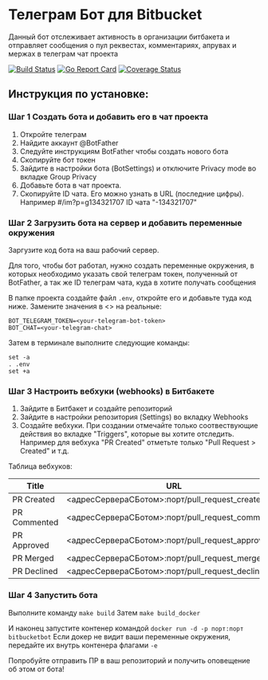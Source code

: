 # Телеграм Бот для Bitbucket 

Данный бот отслеживает активность в организации битбакета и отправляет сообщения о пул реквестах, комментариях, апрувах и мержах в телеграм чат проекта 

[![Build Status](https://travis-ci.org/anatoliyfedorenko/bitbucketbot.svg?branch=master)](https://travis-ci.org/anatoliyfedorenko/bitbucketbot) [![Go Report Card](https://goreportcard.com/badge/github.com/anatoliyfedorenko/bitbucketbot)](https://goreportcard.com/report/github.com/anatoliyfedorenko/bitbucketbot) [![Coverage Status](https://coveralls.io/repos/github/anatoliyfedorenko/bitbucketbot/badge.svg)](https://coveralls.io/github/anatoliyfedorenko/bitbucketbot)

## Инструкция по установке:

### Шаг 1 Создать бота и добавить его в чат проекта

1. Откройте телеграм
2. Найдите аккаунт @BotFather
3. Следуйте инструкциям BotFather чтобы создать нового бота
4. Скопируйте бот токен 
5. Зайдите в настройки бота (BotSettings) и отключите Privacy mode во вкладке Group Privacy
6. Добавьте бота в чат проекта. 
7. Скопируйте ID чата. Его можно узнать в URL (последние цифры). 
Например #/im?p=g134321707 ID чата "-134321707"

### Шаг 2 Загрузить бота на сервер и добавить переменные окружения

Заргузите код бота на ваш рабочий сервер. 

Для того, чтобы бот работал, нужно создать переменные окружения, в которых необходимо указать свой телеграм токен, полученный от BotFather, а так же ID телеграм чата, куда в хотите получать сообщения

В папке проекта создайте файл ```.env```, откройте его и добавьте туда код ниже. Замените значения в <> на реальные: 
```
BOT_TELEGRAM_TOKEN=<your-telegram-bot-token>
BOT_CHAT=<your-telegram-chat>
```
Затем в терминале выполните следующие команды: 
```
set -a 
. .env
set +a
```

### Шаг 3 Настроить вебхуки (webhooks) в Битбакете
1. Зайдите в Битбакет и создайте репозиторий
2. Зайдите в настройки репозитория (Settings) во вкладку Webhooks
3. Создайте вебхуки. При создании отмечайте только соотвествующие действия во вкладке "Triggers", которые вы хотите отследить. Например для вебхука "PR Created" отметьте только "Pull Request > Created" и т.д.

Таблица вебхуков: 

| Title | URL | 
| --- | --- |
| PR Created | <адресСервераСБотом>:порт/pull_request_created | 
| PR Commented | <адресСервераСБотом>:порт/pull_request_commented |
| PR Approved | <адресСервераСБотом>:порт/pull_request_approved | 
| PR Merged | <адресСервераСБотом>:порт/pull_request_merged | 
| PR Declined | <адресСервераСБотом>:порт/pull_request_declined | 

### Шаг 4 Запустить бота 

Выполните команду ```make build``` 
Затем ```make build_docker```

И наконец запустите контенер командой ```docker run -d -p порт:порт bitbucketbot```
Если докер не видит ваши переменные окружения, передайте их внутрь контенера флагами ```-e```

Попробуйте отправить ПР в ваш репозиторий и получить оповещение об этом от бота! 